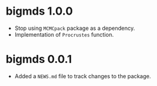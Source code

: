 # bigmds 1.0.0

* Stop using `MCMCpack` package as a dependency.
* Implementation of `Procrustes` function.

# bigmds 0.0.1

* Added a `NEWS.md` file to track changes to the package.
